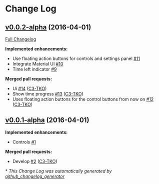 # Change Log

## [v0.0.2-alpha](https://github.com/C3-TKO/gaiyo/tree/v0.0.2-alpha) (2016-04-01)
[Full Changelog](https://github.com/C3-TKO/gaiyo/compare/v0.0.1-alpha...v0.0.2-alpha)

**Implemented enhancements:**

- Use floating action buttons for controls and settings panel [\#11](https://github.com/C3-TKO/gaiyo/issues/11)
- Integrate Material UI [\#10](https://github.com/C3-TKO/gaiyo/issues/10)
- Time left indicator [\#9](https://github.com/C3-TKO/gaiyo/issues/9)

**Merged pull requests:**

- Ui [\#14](https://github.com/C3-TKO/gaiyo/pull/14) ([C3-TKO](https://github.com/C3-TKO))
- Show time progress [\#13](https://github.com/C3-TKO/gaiyo/pull/13) ([C3-TKO](https://github.com/C3-TKO))
- Uses floating action buttons for the control buttons from now on [\#12](https://github.com/C3-TKO/gaiyo/pull/12) ([C3-TKO](https://github.com/C3-TKO))

## [v0.0.1-alpha](https://github.com/C3-TKO/gaiyo/tree/v0.0.1-alpha) (2016-04-01)
**Implemented enhancements:**

- Controls [\#1](https://github.com/C3-TKO/gaiyo/issues/1)

**Merged pull requests:**

- Develop [\#2](https://github.com/C3-TKO/gaiyo/pull/2) ([C3-TKO](https://github.com/C3-TKO))



\* *This Change Log was automatically generated by [github_changelog_generator](https://github.com/skywinder/Github-Changelog-Generator)*